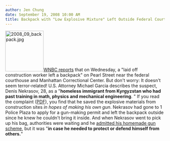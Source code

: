 ```yaml
---
author: Jen Chung
date: September 19, 2008 10:00 AM
title: Backpack with "Low Explosive Mixture" Left Outside Federal Court
---
```


<p><img alt="2008_09_backpack.jpg" src="https://web.archive.org/web/20111117115935im_/http://gothamist.com/attachments/jen/2008_09_backpack.jpg" width="121" height="129" class="right"><a href="https://web.archive.org/web/20111117115935/http://www.wnbc.com/news/17508884/detail.html?dl=headlineclick">WNBC reports</a> that on Wednesday, a &quot;laid off construction worker left a backpack&quot; on Pearl Street near the federal courthouse and Manhattan Correctional Center.  But don&apos;t worry: It doesn&apos;t seem terror-related!  U.S. Attorney Michael Garcia describes the suspect, Denis Nekrasov, 28, as a &quot;<strong>homeless immigrant from Kyrgyzstan who had past training in math, physics and mechanical engineering</strong>. &quot;  If you read the complaint (<a href="https://web.archive.org/web/20111117115935/http://www.wnbc.com/download/2008/0919/17508946.pdf">PDF</a>), you find that he saved the explosive materials from construction sites <em>in hopes of making his own gun</em>.  Nekrasov had gone to 1 Police Plaza to apply for a gun-making permit and left the backpack outside since he knew he couldn&apos;t bring it inside.  And when Nekrasov went to pick up his bag, authorities were waiting and he <a href="https://web.archive.org/web/20111117115935/http://www.nypost.com/seven/09192008/news/regionalnews/gun_maker_gets_nailed_129810.htm">admitted his homemade gun scheme</a>, but it was &quot;<strong>in case he needed to protect or defend himself from others.</strong>&quot;</p>